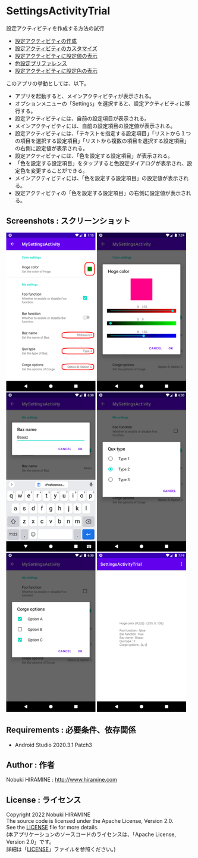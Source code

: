 # SettingsActivityTrial
設定アクティビティを作成する方法の試行
- [設定アクティビティの作成](https://www.hiramine.com/programming/android/settingsactivity_create.html)
- [設定アクティビティのカスタマイズ](https://www.hiramine.com/programming/android/settingsactivity_custom.html)
- [設定アクティビティに設定値の表示](https://www.hiramine.com/programming/android/settingsactivity_displayvalue.html)
- [色設定プリファレンス](https://www.hiramine.com/programming/android/settingsactivity_colorpreference.html)
- [設定アクティビティに設定色の表示](https://www.hiramine.com/programming/android/settingsactivity_displaycolor.html)

このアプリの挙動としては、以下。
- アプリを起動すると、メインアクティビティが表示される。
- オプションメニューの「Settings」を選択すると、設定アクティビティに移行する。
- 設定アクティビティには、自前の設定項目が表示される。
- メインアクティビティには、自前の設定項目の設定値が表示される。
- 設定アクティビティには、「テキストを指定する設定項目」「リストから１つの項目を選択する設定項目」「リストから複数の項目を選択する設定項目」の右側に設定値が表示される。
- 設定アクティビティには、「色を設定する設定項目」が表示される。
- 「色を設定する設定項目」をタップすると色設定ダイアログが表示され、設定色を変更することができる。
- メインアクティビティには、「色を設定する設定項目」の設定値が表示される。
- 設定アクティビティの「色を設定する設定項目」の右側に設定値が表示される。

## Screenshots : スクリーンショット
<kbd><img src="images/screenshot01.png" width="240"/></kbd> <kbd><img src="images/screenshot02.png" width="240" alt="Screenshot"/></kbd> <kbd><img src="images/screenshot03.png" width="240" alt="Screenshot"/></kbd> <kbd><img src="images/screenshot04.png" width="240" alt="Screenshot"/></kbd> <kbd><img src="images/screenshot05.png" width="240" alt="Screenshot"/></kbd> <kbd><img src="images/screenshot06.png" width="240" alt="Screenshot"/></kbd>

## Requirements : 必要条件、依存関係
- Android Studio 2020.3.1 Patch3

## Author : 作者
Nobuki HIRAMINE : http://www.hiramine.com

## License : ライセンス
Copyright 2022 Nobuki HIRAMINE  
The source code is licensed under the Apache License, Version 2.0.  
See the [LICENSE](LICENSE) file for more details.  
(本アプリケーションのソースコードのライセンスは、「Apache License, Version 2.0」です。  
詳細は「[LICENSE](LICENSE)」ファイルを参照ください。)



